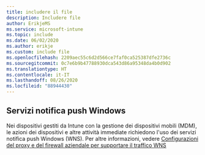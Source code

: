 ```yaml
---
title: includere il file
description: Includere file
author: ErikjeMS
ms.service: microsoft-intune
ms.topic: include
ms.date: 06/02/2020
ms.author: erikje
ms.custom: include file
ms.openlocfilehash: 2209aec55c6d2d566ce7faf0ca525387dfe2736c
ms.sourcegitcommit: 0c7e6b9b47788930dca543d86a95348da4b0d902
ms.translationtype: HT
ms.contentlocale: it-IT
ms.lasthandoff: 08/26/2020
ms.locfileid: "88944430"
---
```

## <a name="windows-push-notification-services"></a>Servizi notifica push Windows
Nei dispositivi gestiti da Intune con la gestione dei dispositivi mobili (MDM), le azioni dei dispositivi e altre attività immediate richiedono l'uso dei servizi notifica push Windows (WNS). Per altre informazioni, vedere [Configurazioni del proxy e del firewall aziendale per supportare il traffico WNS](/windows/uwp/design/shell/tiles-and-notifications/firewall-allowlist-config)